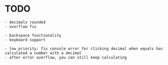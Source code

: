 # TODO

    - decimals rounded
    - overflow fix
    
    - backspace functionality
    - keyboard support

    - low priority: fix console error for clicking decimal when equals has calculated a number with a decimal
    - after error overflow, you can still keep calculating

